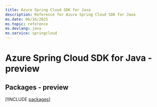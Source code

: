 ```yaml
---
title: Azure Spring Cloud SDK for Java
description: Reference for Azure Spring Cloud SDK for Java
ms.date: 06/16/2025
ms.topic: reference
ms.devlang: java
ms.service: springcloud
---
```

# Azure Spring Cloud SDK for Java - preview
## Packages - preview
[!INCLUDE [packages](spring-cloud-index.md)]